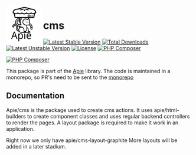 <img src="https://raw.githubusercontent.com/apie-lib/apie-lib-monorepo/main/docs/apie-logo.svg" width="100px" align="left" />
<h1>cms</h1>






 [![Latest Stable Version](https://poser.pugx.org/apie/cms/v)](https://packagist.org/packages/apie/cms) [![Total Downloads](https://poser.pugx.org/apie/cms/downloads)](https://packagist.org/packages/apie/cms) [![Latest Unstable Version](https://poser.pugx.org/apie/cms/v/unstable)](https://packagist.org/packages/apie/cms) [![License](https://poser.pugx.org/apie/cms/license)](https://packagist.org/packages/apie/cms) [![PHP Composer](https://apie-lib.github.io/projectCoverage/coverage-cms.svg)](https://apie-lib.github.io/projectCoverage/cms/index.html)  

[![PHP Composer](https://github.com/apie-lib/cms/actions/workflows/php.yml/badge.svg?event=push)](https://github.com/apie-lib/cms/actions/workflows/php.yml)

This package is part of the [Apie](https://github.com/apie-lib) library.
The code is maintained in a monorepo, so PR's need to be sent to the [monorepo](https://github.com/apie-lib/apie-lib-monorepo/pulls)

## Documentation
Apie/cms is the package used to create cms actions. It uses apie/html-builders to create component classes and uses regular backend controllers to render the pages. A layout package is required to make it work in an application.

Right now we only have apie/cms-layout-graphite
More layouts will be added in a later stadium.
